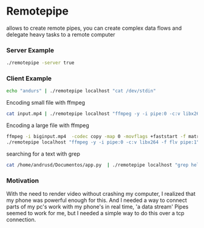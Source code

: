 # Remotepipe

allows to create remote pipes, you can create complex data flows and delegate heavy tasks to a remote computer


### Server Example
```bash
./remotepipe -server true
```


### Client Example


```bash
echo "andurs" | ./remotepipe localhost "cat /dev/stdin"

```


Encoding small file with ffmpeg
```bash
cat input.mp4 | ./remotepipe localhost "ffmpeg -y -i pipe:0 -c:v libx264 -f flv pipe:1" | ffplay -
```


Encoding a large file with ffmpeg
```bash
ffmpeg -i biginput.mp4  -codec copy -map 0 -movflags +faststart -f matroska pipe:1 | 
./remotepipe localhost "ffmpeg -y -i pipe:0 -c:v libx264 -f flv pipe:1" > newfile.mp4
```

searching for a text with grep
```bash
cat /home/andrusd/Documentos/app.py  | ./remotepipe localhost "grep hello"
```

### Motivation
With the need to render video without crashing my computer, I realized that my phone was powerful enough for this.
And I needed a way to connect parts of my pc's work with my phone's in real time, 'a data stream'
Pipes seemed to work for me, but I needed a simple way to do this over a tcp connection.
